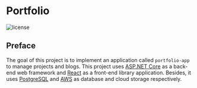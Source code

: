 # Portfolio

![license](https://img.shields.io/github/license/rctrodrigo/aspnetcore-react-postgresql-aws?style=for-the-badge)

## Preface

The goal of this project is to implement an application called `portfolio-app` to manage projects and blogs. This 
project uses [ASP.NET Core](https://dotnet.microsoft.com/en-us/apps/aspnet) as a back-end web framework and 
[React](https://react.dev/) as a front-end library application. Besides, it uses [PostgreSQL](https://www.postgresql.org/) 
and [AWS](https://aws.amazon.com/) as database and cloud storage respectively.
